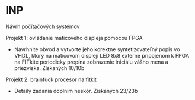 # INP
Návrh počítačových systémov

Projekt 1: ovládanie maticového displeja pomocou FPGA
- Navrhnite obvod a vytvorte jeho korektne syntetizovateľný popis vo VHDL,
ktorý na maticovom displeji LED 8x8 externe pripojenom k FPGA na FITkite
periodicky prepína zobrazenie iniciálu vášho mena a priezviska.
Získaných 10/10b

Projekt 2: brainfuck procesor na fitkit
- Detaily zadania doplním neskôr.
Získaných 23/23b
